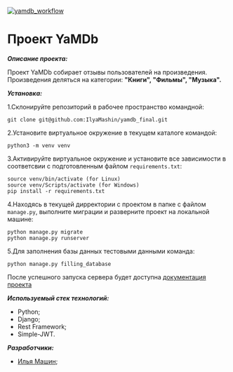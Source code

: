 [![yamdb_workflow](https://github.com/IlyaMashin/yamdb_final/workflows/yamdb_workflow/badge.svg)](https://github.com/IlyaMashin/yamdb_final/actions/workflows/yamdb_workflow.yml)

# Проект YaMDb

***Описание проекта:*** </br>

Проект YaMDb собирает отзывы пользователей на произведения. Произведения деляться на категории: **"Книги", "Фильмы", "Музыка".**

***Установка:***</br>

1.Склонируйте репозиторий в рабочее пространство командной:

```
git clone git@github.com:IlyaMashin/yamdb_final.git
```

2.Установите виртуальное окружение в текущем каталоге командой:

```
python3 -m venv venv
```

3.Активируйте виртуальное окружение и установите все зависимости в соответсвии с подготовленным файлом `requirements.txt`:

```
source venv/bin/activate (for Linux)
source venv/Scripts/activate (for Windows)
pip install -r requirements.txt
```

4.Находясь в текущей дирректории с проектом в папке с файлом `manage.py`, выполните миграции и разверните проект на локальной машине:

```
python manage.py migrate
python manage.py runserver
```

5.Для заполнения базы данных тестовыми данными команда:

```
python manage.py filling_database
```

После успешного запуска сервера будет доступна
[документация проекта](http://localhost/redoc/)

***Используемый стек технологий:***

- Python;
- Django;
- Rest Framework;
- Simple-JWT.

***Разработчики:*** </br>

- [Илья Машин](https://github.com/IlyaMashin/);
